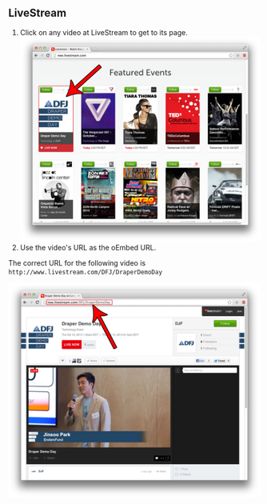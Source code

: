 ## LiveStream

1. Click on any video at LiveStream to get to its page.  
![LiveStream1](images/livestream1.png)
2. Use the video's URL as the oEmbed URL.

The correct URL for the following video is `http://www.livestream.com/DFJ/DraperDemoDay`

![LiveStream 2](images/livestream2.png)
